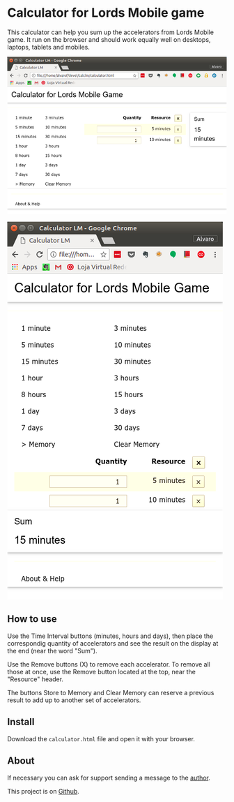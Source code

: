 # Calculator for Lords Mobile game

This calculator can help you sum up the accelerators from Lords Mobile game. It run on the browser and should work equally well on desktops, laptops, tablets and mobiles.

![Horizontal display](horizontal.png)
<!-- ![Horizontal display image]() -->

![Vertical display](vertical.png)
<!-- ![Vertical display image]() -->

## How to use

Use the Time Interval buttons (minutes, hours and days), then place the correspondig quantity of accelerators and see the result on the display at the end (near the word "Sum").

Use the Remove buttons (X) to remove each accelerator. To remove all those at once, use the Remove button located at the top, near the "Resource" header.

The buttons Store to Memory and Clear Memory can reserve a previous result to add up to another set of accelerators.

## Install

Download the `calculator.html` file and open it with your browser.

## About

If necessary you can ask for support sending a message to the [author](email:alvfig666@gmail.com).

This project is on [Github](https://github.com/alvfig/calclm).
